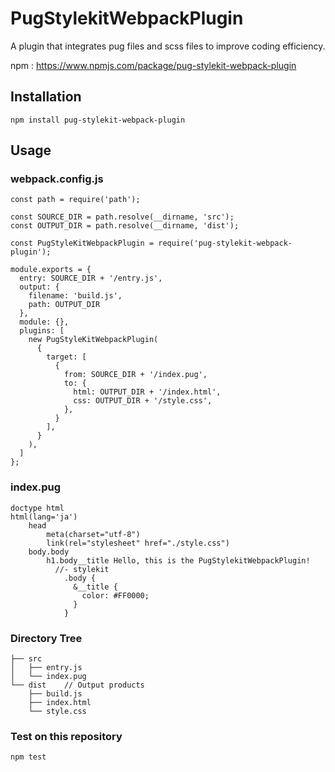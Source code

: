# PugStylekitWebpackPlugin

A plugin that integrates pug files and scss files to improve coding efficiency.

npm : https://www.npmjs.com/package/pug-stylekit-webpack-plugin

## Installation
```
npm install pug-stylekit-webpack-plugin
```

## Usage

### webpack.config.js

```
const path = require('path');

const SOURCE_DIR = path.resolve(__dirname, 'src');
const OUTPUT_DIR = path.resolve(__dirname, 'dist');

const PugStyleKitWebpackPlugin = require('pug-stylekit-webpack-plugin');

module.exports = {
  entry: SOURCE_DIR + '/entry.js',
  output: {
    filename: 'build.js',
    path: OUTPUT_DIR
  },
  module: {},
  plugins: [
    new PugStyleKitWebpackPlugin(
      {
        target: [
          {
            from: SOURCE_DIR + '/index.pug',
            to: {
              html: OUTPUT_DIR + '/index.html',
              css: OUTPUT_DIR + '/style.css',
            },
          }
        ],
      }
    ),
  ]
};
```

### index.pug

```
doctype html
html(lang='ja')
    head
        meta(charset="utf-8")
        link(rel="stylesheet" href="./style.css")
    body.body
        h1.body__title Hello, this is the PugStylekitWebpackPlugin!
          //- stylekit
            .body {
              &__title {
                color: #FF0000;
              }
            }

```

### Directory Tree

```
├── src
│   ├── entry.js
│   └── index.pug
└── dist	// Output products
    ├── build.js
    ├── index.html
    └── style.css
```

### Test on this repository

```
npm test
```
